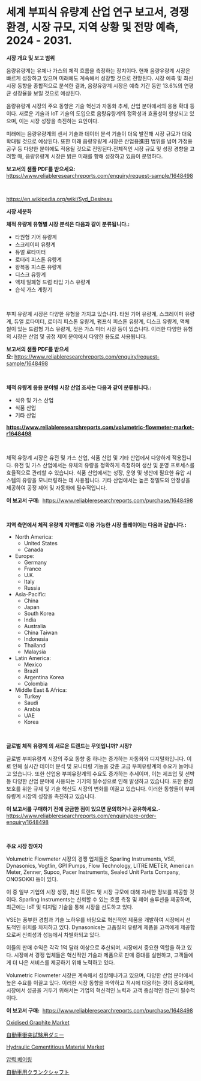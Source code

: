 <p><h1>세계 부피식 유량계 산업 연구 보고서, 경쟁 환경, 시장 규모, 지역 상황 및 전망 예측, 2024 - 2031.</h1></p><p><strong>시장 개요 및 보고 범위</strong></p>
<p><p>음량유량계는 유체나 가스의 체적 흐름을 측정하는 장치이다. 현재 음량유량계 시장은 빠르게 성장하고 있으며 미래에도 계속해서 성장할 것으로 전망된다. 시장 예측 및 최신 시장 동향을 종합적으로 분석한 결과, 음량유량계 시장은 예측 기간 동안 13.6%의 연평균 성장율을 보일 것으로 예상된다.</p><p>음량유량계 시장의 주요 동향은 기술 혁신과 자동화 추세, 산업 분야에서의 응용 확대 등이다. 새로운 기술과 IoT 기술의 도입으로 음량유량계의 정확성과 효율성이 향상되고 있으며, 이는 시장 성장을 촉진하는 요인이다.</p><p>미래에는 음량유량계의 센서 기술과 데이터 분석 기술이 더욱 발전해 시장 규모가 더욱 확대될 것으로 예상된다. 또한 미래 음량유량계 시장은 산업용進田 범위를 넘어 가정용 공구 등 다양한 분야에도 적용될 것으로 전망된다.전체적인 시장 규모 및 성장 경향을 고려할 때, 음량유량계 시장은 밝은 미래를 향해 성장하고 있음이 분명하다.</p></p>
<p><strong>보고서의 샘플 PDF를 받으세요:</strong> <a href="https://www.reliableresearchreports.com/enquiry/request-sample/1648498">https://www.reliableresearchreports.com/enquiry/request-sample/1648498</a></p>
<p>&nbsp;</p>
<p><a href="https://en.wikipedia.org/wiki/Syd_Desireau">https://en.wikipedia.org/wiki/Syd_Desireau</a></p>
<p><strong>시장 세분화</strong></p>
<p><strong>체적 유량계 유형별 시장 분석은 다음과 같이 분류됩니다.:</strong></p>
<p><ul><li>타원형 기어 유량계</li><li>스크레이퍼 유량계</li><li>듀얼 로타미터</li><li>로터리 피스톤 유량계</li><li>왕복동 피스톤 유량계</li><li>디스크 유량계</li><li>액체 밀폐형 드럼 타입 가스 유량계</li><li>습식 가스 계량기</li></ul></p>
<p>&nbsp;</p>
<p><p>부피 유량계 시장은 다양한 유형을 가지고 있습니다. 타원 기어 유량계, 스크레이퍼 유량계, 듀얼 로타미터, 로터리 피스톤 유량계, 펌프식 피스톤 유량계, 디스크 유량계, 액체 씰이 있는 드럼형 가스 유량계, 젖은 가스 미터 시장 등이 있습니다. 이러한 다양한 유형의 시장은 산업 및 공정 제어 분야에서 다양한 용도로 사용됩니다.</p></p>
<p><strong>보고서의 샘플 PDF를 받으세요:</strong>&nbsp;<a href="https://www.reliableresearchreports.com/enquiry/request-sample/1648498">https://www.reliableresearchreports.com/enquiry/request-sample/1648498</a></p>
<p>&nbsp;</p>
<p><strong> 체적 유량계 응용 분야별 시장 산업 조사는 다음과 같이 분류됩니다.:</strong></p>
<p><ul><li>석유 및 가스 산업</li><li>식품 산업</li><li>기타 산업</li></ul></p>
<p><strong><a href="https://www.reliableresearchreports.com/volumetric-flowmeter-market-r1648498">https://www.reliableresearchreports.com/volumetric-flowmeter-market-r1648498</a></strong></p>
<p>&nbsp;</p>
<p><p>체적 유량계 시장은 유전 및 가스 산업, 식품 산업 및 기타 산업에서 다양하게 적용됩니다. 유전 및 가스 산업에서는 유체의 유량을 정확하게 측정하여 생산 및 운영 프로세스를 효율적으로 관리할 수 있습니다. 식품 산업에서는 성장, 운영 및 생산에 필요한 유압 시스템의 유량을 모니터링하는 데 사용됩니다. 기타 산업에서는 높은 정밀도와 안정성을 제공하여 공정 제어 및 자동화에 필수적입니다.</p></p>
<p><strong>이 보고서 구매:</strong>&nbsp; <a href="https://www.reliableresearchreports.com/purchase/1648498">https://www.reliableresearchreports.com/purchase/1648498</a></p>
<p>&nbsp;</p>
<p><strong>지역 측면에서 체적 유량계 지역별로 이용 가능한 시장 플레이어는 다음과 같습니다.:</strong></p>
<p><ul>
    <li>
        North America:
        <ul>
            <li>United States</li>
            <li>Canada</li>
        </ul>
    </li>
    <li>
        Europe:
        <ul>
            <li>Germany</li>
            <li>France</li>
            <li>U.K.</li>
            <li>Italy</li>
            <li>Russia</li>
        </ul>
    </li>
    <li>
        Asia-Pacific:
        <ul>
            <li>China</li>
            <li>Japan</li>
            <li>South Korea</li>
            <li>India</li>
            <li>Australia</li>
            <li>China Taiwan</li>
            <li>Indonesia</li>
            <li>Thailand</li>
            <li>Malaysia</li>
        </ul>
    </li>
    <li>
        Latin America:
        <ul>
            <li>Mexico</li>
            <li>Brazil</li>
            <li>Argentina Korea</li>
            <li>Colombia</li>
        </ul>
    </li>
    <li>
        Middle East & Africa:
        <ul>
            <li>Turkey</li>
            <li>Saudi</li>
            <li>Arabia</li>
            <li>UAE</li>
            <li>Korea</li>
        </ul>
    </li>
    </ul></p>
<p>&nbsp;</p>
<p><strong>글로벌 체적 유량계 의 새로운 트렌드는 무엇입니까? 시장?</strong></p>
<p><p>글로벌 부피유량계 시장의 주요 동향 중 하나는 증가하는 자동화와 디지털화입니다. 이로 인해 실시간 데이터 분석 및 모니터링 기능을 갖춘 고급 부피유량계의 수요가 늘어나고 있습니다. 또한 산업용 부피유량계의 수요도 증가하는 추세이며, 이는 제조업 및 선박 등 다양한 산업 분야에 사용되는 기기의 필수성으로 인해 발생하고 있습니다. 또한 환경 보호를 위한 규제 및 기술 혁신도 시장의 변화를 이끌고 있습니다. 이러한 동향들이 부피유량계 시장의 성장을 촉진하고 있습니다.</p></p>
<p><strong>이 보고서를 구매하기 전에 궁금한 점이 있으면 문의하거나 공유하세요.</strong>- <a href="https://www.reliableresearchreports.com/enquiry/pre-order-enquiry/1648498">https://www.reliableresearchreports.com/enquiry/pre-order-enquiry/1648498</a></p>
<p>&nbsp;</p>
<p><strong>주요 시장 참여자</strong></p>
<p><p>Volumetric Flowmeter 시장의 경쟁 업체들은 Sparling Instruments, VSE, Dynasonics, Vogtlin, GPI Pumps, Flow Technology, LITRE METER, American Meter, Zenner, Supco, Pacer Instruments, Sealed Unit Parts Company, ONOSOKKI 등이 있다. </p><p>이 중 일부 기업의 시장 성장, 최신 트렌드 및 시장 규모에 대해 자세한 정보를 제공할 것이다. Sparling Instruments는 신뢰할 수 있는 흐름 측정 및 제어 솔루션을 제공하며, 최근에는 IoT 및 디지털 기술을 통해 시장을 선도하고 있다. </p><p>VSE는 풍부한 경험과 기술 노하우를 바탕으로 혁신적인 제품을 개발하여 시장에서 선도적인 위치를 차지하고 있다. Dynasonics는 고품질의 유량계 제품을 고객에게 제공함으로써 신뢰성과 성능에서 차별화되고 있다. </p><p>이들의 판매 수익은 각각 1억 달러 이상으로 추산되며, 시장에서 중요한 역할을 하고 있다. 시장에서 경쟁 업체들은 혁신적인 기술과 제품으로 판매 증대를 실현하고, 고객들에게 더 나은 서비스를 제공하기 위해 노력하고 있다. </p><p>Volumetric Flowmeter 시장은 계속해서 성장해나가고 있으며, 다양한 산업 분야에서 높은 수요를 이끌고 있다. 이러한 시장 동향을 파악하고 적시에 대응하는 것이 중요하며, 시장에서 성공을 거두기 위해서는 기업의 혁신적인 노력과 고객 중심적인 접근이 필수적이다.</p></p>
<p><strong>이 보고서 구매:</strong>&nbsp;&nbsp;<a href="https://www.reliableresearchreports.com/purchase/1648498">https://www.reliableresearchreports.com/purchase/1648498</a></p>
<p><p><a href="https://github.com/AKSHATREPORTPRIME/Market-Research-Report-List-5/blob/main/oxidised-graphite-market.md">Oxidised Graphite Market</a></p><p><a href="https://github.com/RandallRunte2023/Market-Research-Report-List-2/blob/main/138165820677.md">自動車衝突試験用ダミー</a></p><p><a href="https://github.com/indrystar/Market-Research-Report-List-4/blob/main/hydraulic-cementitious-material-market.md">Hydraulic Cementitious Material Market</a></p><p><a href="https://github.com/LuckeyCorbin/Market-Research-Report-List-2/blob/main/128471328219.md">압력 베어링</a></p><p><a href="https://github.com/TerrellConn/Market-Research-Report-List-2/blob/main/135271620676.md">自動車用クランクシャフト</a></p></p>